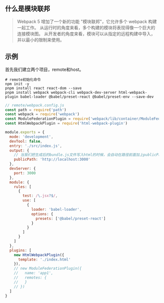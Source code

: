 ## 什么是模块联邦

> Webpack 5 增加了一个新的功能 "模块联邦"，它允许多个 webpack 构建一起工作。 从运行时的角度来看，多个构建的模块将表现得像一个巨大的连接模块图。 从开发者的角度来看，模块可以从指定的远程构建中导入，并以最小的限制来使用。

## 示例

首先我们建立两个项目，remote和host。

```shell
# remote初始化命令
npm init -y
pnpm install react react-dom --save
pnpm install webpack webpack-cli webpack-dev-server html-webpack-plugin babel-loader @babel/preset-react @babel/preset-env --save-dev
```

```js
// remote/webpack.config.js
const path = require('path')
const webpack = require('webpack')
const ModuleFederationPlugin = require('webpack/lib/container/ModuleFederationPlugin')
const HtmlWebpackPlugin = require('html-webpack-plugin')

module.exports = {
  mode: 'development',
  devTool: false,
  entry: './src/index.js',
  output: {
    // 当我们把生成后的bundle.js文件写入html的时候，会自动在路径前面加上publicPath
    publicPath: 'http://localhost:3000'
  },
  devServer: {
    port: 3000
  },
  module: {
    rules: [
      {
        test: /\.jsx?$/,
        use: [
          {
            loader: 'babel-loader',
            options: {
              presets: ['@babel/preset-react']
            }
          }
        ]
      }
    ]
  },
  plugins: [
    new HtmlWebpackPlugin({
      template: './index.html'
    }),
    // new ModuleFederationPlugin({
    //   name: 'app1',
    //   remotes: {
    //   }
    // })
  ]
}
```

```

```

